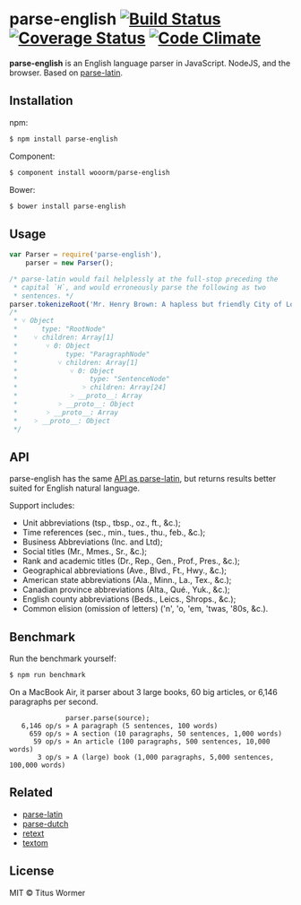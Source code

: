 # parse-english [![Build Status](https://img.shields.io/travis/wooorm/parse-english.svg)](https://travis-ci.org/wooorm/parse-english) [![Coverage Status](https://img.shields.io/coveralls/wooorm/parse-english.svg)](https://coveralls.io/r/wooorm/parse-english?branch=master) [![Code Climate](http://img.shields.io/codeclimate/github/wooorm/parse-english.svg)](https://codeclimate.com/github/wooorm/parse-english)

**parse-english** is an English language parser in JavaScript. NodeJS, and the browser. Based on [parse-latin](https://github.com/wooorm/parse-latin "ParseLatin").

## Installation

npm:
```sh
$ npm install parse-english
```

Component:
```sh
$ component install wooorm/parse-english
```

Bower:
```sh
$ bower install parse-english
```

## Usage

````js
var Parser = require('parse-english'),
    parser = new Parser();

/* parse-latin would fail helplessly at the full-stop preceding the
 * capital `H`, and would erroneously parse the following as two
 * sentences. */
parser.tokenizeRoot('Mr. Henry Brown: A hapless but friendly City of London worker.');
/*
 * ˅ Object
 *      type: "RootNode"
 *    ˅ children: Array[1]
 *       ˅ 0: Object
 *            type: "ParagraphNode"
 *          ˅ children: Array[1]
 *             ˅ 0: Object
 *                  type: "SentenceNode"
 *                ˃ children: Array[24]
 *             ˃ __proto__: Array
 *          ˃ __proto__: Object
 *       ˃ __proto__: Array
 *    ˃ __proto__: Object
 */
````

## API

parse-english has the same [API as parse-latin](https://github.com/wooorm/parse-latin#api "ParseLatin API"), but returns results better suited for English natural language.

Support includes:

* Unit abbreviations (tsp., tbsp., oz., ft., &c.);
* Time references (sec., min., tues., thu., feb., &c.);
* Business Abbreviations (Inc. and Ltd);
* Social titles (Mr., Mmes., Sr., &c.);
* Rank and academic titles (Dr., Rep., Gen., Prof., Pres., &c.);
* Geographical abbreviations (Ave., Blvd., Ft., Hwy., &c.);
* American state abbreviations (Ala., Minn., La., Tex., &c.);
* Canadian province abbreviations (Alta., Qué., Yuk., &c.);
* English county abbreviations (Beds., Leics., Shrops., &c.);
* Common elision (omission of letters) ('n', 'o, 'em, 'twas, '80s, &c.).

## Benchmark

Run the benchmark yourself:

```sh
$ npm run benchmark
```

On a MacBook Air, it parser about 3 large books, 60 big articles, or 6,146 paragraphs per second.

```
              parser.parse(source);
   6,146 op/s » A paragraph (5 sentences, 100 words)
     659 op/s » A section (10 paragraphs, 50 sentences, 1,000 words)
      59 op/s » An article (100 paragraphs, 500 sentences, 10,000 words)
       3 op/s » A (large) book (1,000 paragraphs, 5,000 sentences, 100,000 words)
```

## Related

  * [parse-latin](https://github.com/wooorm/parse-latin "ParseLatin")
  * [parse-dutch](https://github.com/wooorm/parse-dutch "ParseDutch")
  * [retext](https://github.com/wooorm/retext "Retext")
  * [textom](https://github.com/wooorm/textom "TextOM")

## License

MIT © Titus Wormer
